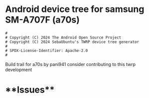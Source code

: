 # Android device tree for samsung SM-A707F (a70s)

```
#
# Copyright (C) 2024 The Android Open Source Project
# Copyright (C) 2024 SebaUbuntu's TWRP device tree generator
#
# SPDX-License-Identifier: Apache-2.0
#
```
Build trail for a70s by pani941
consider contributing to this twrp development

<h1>**Issues**</h1>
